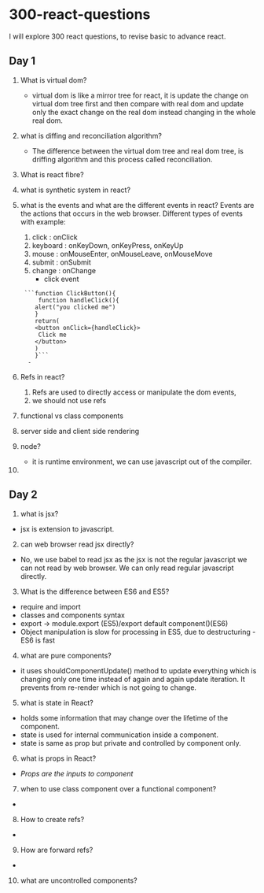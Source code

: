 # 300-react-questions
I will explore 300 react questions, to revise basic to advance react.

## Day 1
1. What is virtual dom?
      - virtual dom is like a mirror tree for react, it is update the change on virtual dom tree first and then compare with real dom and update only the exact change on the real dom instead changing in the whole real dom.
2. what is diffing and reconciliation algorithm?
      - The difference between the virtual dom tree and real dom tree, is driffing algorithm and this process called reconciliation.
3. What is react fibre?
4. what is synthetic system in react?
5. what is the events and what are the different events in react?
      Events are the actions that occurs in the web browser.
      Different types of events with example:
      1. click : onClick
      2. keyboard : onKeyDown, onKeyPress, onKeyUp
      3. mouse : onMouseEnter, onMouseLeave, onMouseMove
      4. submit : onSubmit
      5. change : onChange
         - click event
           
        ```function ClickButton(){
            function handleClick(){
           alert("you clicked me")
           }
           return(
           <button onClick={handleClick}>
            Click me
           </button>
           )
           }```
         - 
         

6. Refs in react?
      1. Refs are used to directly access or manipulate the dom events,
      2. we should not use refs
         
7. functional vs class components
8. server side and client side rendering
9. node?
      - it is runtime environment, we can use javascript out of the compiler.      
10. 

## Day 2
1. what is jsx?
- jsx is extension to javascript.
2. can web browser read jsx directly?
- No, we use babel to read jsx as the jsx is not the regular javascript we can not read by web browser. We can only read regular javascript directly.
3. What is the difference between ES6 and ES5?
- require and import
- classes and components syntax
- export -> module.export (ES5)/export default component()(ES6)
- Object manipulation is slow for processing in ES5, due to destructuring - ES6 is fast

4. what are pure components?
- it uses shouldComponentUpdate() method to update everything which is changing only one time instead of again and again update iteration. It prevents from re-render which is not going to change.
5. what is state in React?
  - holds some information that may change over the lifetime of the component.
  - state is used for internal communication inside a component.
  - state is same as prop but private and controlled by component only.
6. what is props in React?
  - *Props are the inputs to component*
7. when to use class component over a functional component?
  - 
8. How to create refs?
  -  
9. How are forward refs?
  - 
10. what are uncontrolled components?

